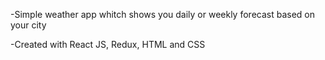 -Simple weather app whitch shows you daily or weekly forecast based on your city  

-Created with React JS, Redux, HTML and CSS